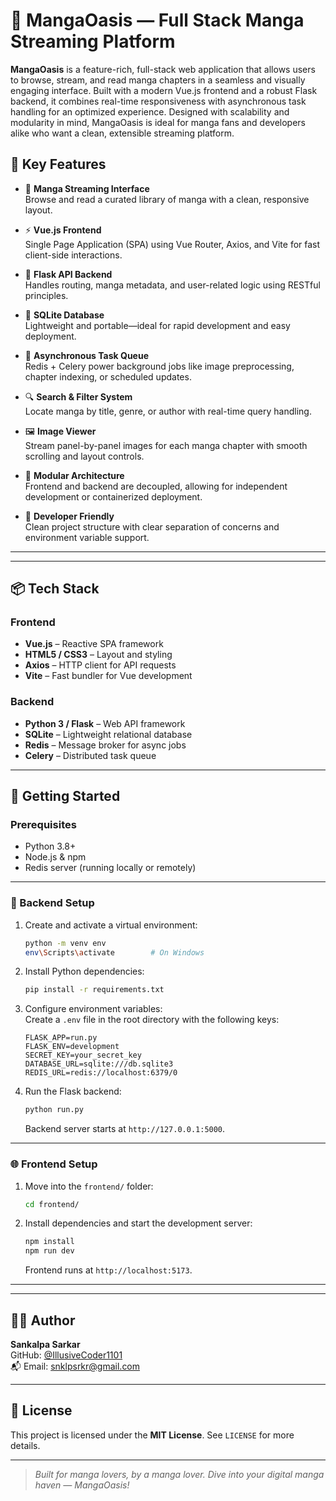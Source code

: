 # 🌸 MangaOasis — Full Stack Manga Streaming Platform

**MangaOasis** is a feature-rich, full-stack web application that allows users to browse, stream, and read manga chapters in a seamless and visually engaging interface. Built with a modern Vue.js frontend and a robust Flask backend, it combines real-time responsiveness with asynchronous task handling for an optimized experience. Designed with scalability and modularity in mind, MangaOasis is ideal for manga fans and developers alike who want a clean, extensible streaming platform.


## 🌟 Key Features

- 📖 **Manga Streaming Interface**  
  Browse and read a curated library of manga with a clean, responsive layout.

- ⚡ **Vue.js Frontend**  
  Single Page Application (SPA) using Vue Router, Axios, and Vite for fast client-side interactions.

- 🔧 **Flask API Backend**  
  Handles routing, manga metadata, and user-related logic using RESTful principles.

- 💾 **SQLite Database**  
  Lightweight and portable—ideal for rapid development and easy deployment.

- 🔁 **Asynchronous Task Queue**  
  Redis + Celery power background jobs like image preprocessing, chapter indexing, or scheduled updates.

- 🔍 **Search & Filter System**  
  Locate manga by title, genre, or author with real-time query handling.

- 🖼️ **Image Viewer**  
  Stream panel-by-panel images for each manga chapter with smooth scrolling and layout controls.

- 🔄 **Modular Architecture**  
  Frontend and backend are decoupled, allowing for independent development or containerized deployment.

- 🧪 **Developer Friendly**  
  Clean project structure with clear separation of concerns and environment variable support.

---
---

## 📦 Tech Stack

### Frontend
- **Vue.js** – Reactive SPA framework
- **HTML5 / CSS3** – Layout and styling
- **Axios** – HTTP client for API requests
- **Vite** – Fast bundler for Vue development

### Backend
- **Python 3 / Flask** – Web API framework
- **SQLite** – Lightweight relational database
- **Redis** – Message broker for async jobs
- **Celery** – Distributed task queue

---

## 🚀 Getting Started

### Prerequisites
- Python 3.8+
- Node.js & npm
- Redis server (running locally or remotely)

---

### 🔧 Backend Setup

1. Create and activate a virtual environment:

    ```bash
    python -m venv env
    env\Scripts\activate        # On Windows
    ```

2. Install Python dependencies:

    ```bash
    pip install -r requirements.txt
    ```

3. Configure environment variables:  
   Create a `.env` file in the root directory with the following keys:

    ```
    FLASK_APP=run.py
    FLASK_ENV=development
    SECRET_KEY=your_secret_key
    DATABASE_URL=sqlite:///db.sqlite3
    REDIS_URL=redis://localhost:6379/0
    ```

4. Run the Flask backend:

    ```bash
    python run.py
    ```

   Backend server starts at `http://127.0.0.1:5000`.

---

### 🌐 Frontend Setup

1. Move into the `frontend/` folder:

    ```bash
    cd frontend/
    ```

2. Install dependencies and start the development server:

    ```bash
    npm install
    npm run dev
    ```

   Frontend runs at `http://localhost:5173`.

---

---

## 🧑‍💻 Author

**Sankalpa Sarkar**  
GitHub: [@IllusiveCoder1101](https://github.com/IllusiveCoder1101)  
📬 Email: snklpsrkr@gmail.com

---

## 📜 License

This project is licensed under the **MIT License**. See `LICENSE` for more details.

---

> _Built for manga lovers, by a manga lover. Dive into your digital manga haven — MangaOasis!_
